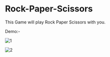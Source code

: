 # Rock-Paper-Scissors

This Game will play Rock Paper Scissors with you.

Demo:-


![1](https://user-images.githubusercontent.com/104313938/204611105-3ef9d695-b7c4-4e70-ad49-8b7a677c94af.PNG)

![2](https://user-images.githubusercontent.com/104313938/204611124-7b7470e3-f62f-4455-b784-236d0c36636d.PNG)
